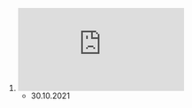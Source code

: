 1. ![First notes](https://github.com/podput/mc-data/blob/main/history/01_Starting_ideas.pdf)
      * 30.10.2021
